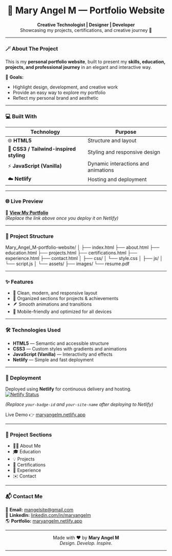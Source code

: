 <h1 align="center">🌸 Mary Angel M — Portfolio Website</h1>

<p align="center">
  <strong>Creative Technologist | Designer | Developer</strong><br>
  Showcasing my projects, certifications, and creative journey 🌈
</p>

---

### 🪄 About The Project
This is my **personal portfolio website**, built to present my **skills, education, projects, and professional journey** in an elegant and interactive way.

🎯 **Goals:**
- Highlight design, development, and creative work  
- Provide an easy way to explore my portfolio  
- Reflect my personal brand and aesthetic  

---

### 💻 Built With

| Technology | Purpose |
|-------------|----------|
| 🌐 **HTML5** | Structure and layout |
| 🎨 **CSS3 / Tailwind-inspired styling** | Styling and responsive design |
| ⚡ **JavaScript (Vanilla)** | Dynamic interactions and animations |
| ☁️ **Netlify** | Hosting and deployment |

---

### 🌐 Live Preview
🚀 **[View My Portfolio](https://maryangelm.netlify.app)**  
*(Replace the link above once you deploy it on Netlify)*

---

### 📁 Project Structure
Mary_Angel_M-portfolio-website/
│
├── index.html
├── about.html
├── education.html
├── projects.html
├── certifications.html
├── experience.html
├── contact.html
│
├── css/
│ └── style.css
│
├── js/
│ └── script.js
│
└── assets/
├── images/
└── resume.pdf

---

### ✨ Features
- 🎨 Clean, modern, and responsive layout  
- 🧠 Organized sections for projects & achievements  
- 🪶 Smooth animations and transitions  
- 📱 Mobile-friendly and optimized for all devices  

---

### 🛠️ Technologies Used
- **HTML5** — Semantic and accessible structure  
- **CSS3** — Custom styles with gradients and animations  
- **JavaScript (Vanilla)** — Interactivity and effects  
- **Netlify** — Simple and fast deployment  

---

### 🚀 Deployment
Deployed using **Netlify** for continuous delivery and hosting.  
[![Netlify Status](https://api.netlify.com/api/v1/badges/your-badge-id/deploy-status)](https://app.netlify.com/sites/your-site-name/deploys)

*(Replace `your-badge-id` and `your-site-name` after deploying to Netlify)*  

Live Demo 👉 [maryangelm.netlify.app](https://maryangelm.netlify.app)

---

### 🧩 Project Sections
- 🧑‍💼 About Me  
- 🎓 Education  
- 💡 Projects  
- 🏅 Certifications  
- 💼 Experience  
- ✉️ Contact  

---

### 📬 Contact Me
💌 **Email:** [mangelsite@gmail.com](mailto:mangelsite@gmail.com)  
🔗 **LinkedIn:** [linkedin.com/in/maryangelm](https://linkedin.com/in/maryangelm)  
🌎 **Portfolio:** [maryangelm.netlify.app](https://maryangelm.netlify.app)

---

<p align="center">
  Made with ❤️ by <strong>Mary Angel M</strong><br>
  <em>Design. Develop. Inspire.</em>
</p>

---

